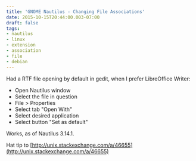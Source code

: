 ```yaml
---
title: 'GNOME Nautilus - Changing File Associations'
date: 2015-10-15T20:44:00.003-07:00
draft: false
tags: 
- nautilus
- linux
- extension
- association
- file
- debian
---
```


Had a RTF file opening by default in gedit, when I prefer LibreOffice Writer:  
  

*   Open Nautilus window 
*   Select the file in question
*   File > Properties
*   Select tab "Open With"
*   Select desired application
*   Select button "Set as default"

Works, as of Nautilus 3.14.1.

  

Hat tip to [http://unix.stackexchange.com/a/46655](http://unix.stackexchange.com/a/46655)